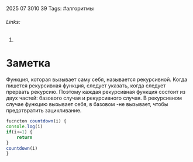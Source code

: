 2025 07 3010 39
Tags: #алгоритмы 
###### Links: 
1) 
# Заметка
Функция, которая вызывает саму себя, называется рекурсивной. Когда пишется рекурсивная функция, следует указать, когда следует прервать рекурсию. Поэтому каждая рекурсивная функция состоит из двух частей: базового случая и рекурсивного случая. В рекурсивном случае функцию вызывает себя, в базовом -не вызывает, чтобы предотвратить зацикливание.
```js
fucncton countdown(i) {
console.log(i)
if(i<=1) {
	return
}
countdown(i)
}
```